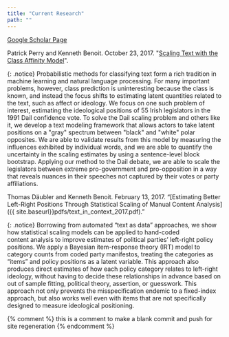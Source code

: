 ```yaml
---
title: "Current Research"
path: ""
---
```




[Google Scholar Page](http://scholar.google.co.uk/citations?user=hp1p9TEAAAAJ "Kenneth Benoit's Google Scholar page")

Patrick Perry and Kenneth Benoit.  October 23, 2017.  "[Scaling Text with the Class Affinity Model]()".  

{: .notice}
  Probabilistic methods for classifying text form a rich tradition in machine
  learning and natural language processing.  For many important problems,
  however, class prediction is uninteresting because the class is known, and
  instead the focus shifts to estimating latent quantities related to the
  text, such as affect or ideology.  We focus on one such problem of interest,
  estimating the ideological positions of 55 Irish legislators in the 1991
  Dail confidence vote. To solve the Dail scaling problem and others
  like it, we develop a text modeling framework that allows actors to take
  latent positions on a "gray" spectrum between "black" and "white" polar
  opposites.  We are able to validate results from this model by measuring
  the influences exhibited by individual words, and we are able to quantify
  the uncertainty in the scaling estimates by using a sentence-level block
  bootstrap. Applying our method to the Dail debate, we are able to
  scale the legislators between extreme pro-government and pro-opposition in a
  way that reveals nuances in their speeches not captured by their votes or
  party affiliations.
  

Thomas Däubler and Kenneth Benoit. February 13, 2017\. “[Estimating Better Left-Right Positions Through Statistical Scaling of Manual Content Analysis]({{ site.baseurl}}pdfs/text_in_context_2017.pdf).”

{: .notice}
Borrowing from automated “text as data” approaches, we show how statistical scaling models can be applied to hand-coded content analysis to improve estimates of political parties’ left-right policy positions. We apply a Bayesian item-response theory (IRT) model to category counts from coded party manifestos, treating the categories as “items” and policy positions as a latent variable. This approach also produces direct estimates of how each policy category relates to left-right ideology, without having to decide these relationships in advance based on out of sample fitting, political theory, assertion, or guesswork. This approach not only prevents the misspecification endemic to a fixed-index approach, but also works well even with items that are not specifically designed to measure ideological positioning.

{% comment %}
this is a comment to make a blank commit and push for site regeneration
{% endcomment %}
<!-- CHECK WHICH VERSION OF REPO IS USED FOR SITE REGENERATION 12:10PM-->
